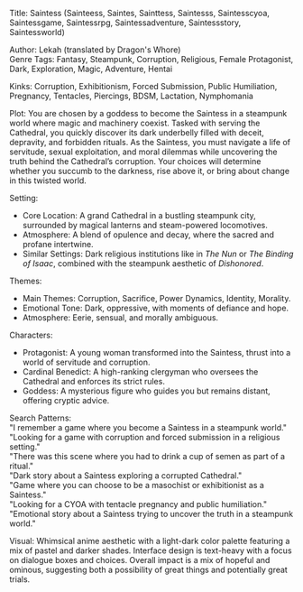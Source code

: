 Title: Saintess (Sainteess, Saintes, Sainttess, Saintesss, Saintesscyoa, Saintessgame, Saintessrpg, Saintessadventure, Saintessstory, Saintessworld)

Author: Lekah (translated by Dragon's Whore)  
Genre Tags: Fantasy, Steampunk, Corruption, Religious, Female Protagonist, Dark, Exploration, Magic, Adventure, Hentai  

Kinks: Corruption, Exhibitionism, Forced Submission, Public Humiliation, Pregnancy, Tentacles, Piercings, BDSM, Lactation, Nymphomania  

Plot: You are chosen by a goddess to become the Saintess in a steampunk world where magic and machinery coexist. Tasked with serving the Cathedral, you quickly discover its dark underbelly filled with deceit, depravity, and forbidden rituals. As the Saintess, you must navigate a life of servitude, sexual exploitation, and moral dilemmas while uncovering the truth behind the Cathedral’s corruption. Your choices will determine whether you succumb to the darkness, rise above it, or bring about change in this twisted world.  

Setting:  
- Core Location: A grand Cathedral in a bustling steampunk city, surrounded by magical lanterns and steam-powered locomotives.  
- Atmosphere: A blend of opulence and decay, where the sacred and profane intertwine.  
- Similar Settings: Dark religious institutions like in *The Nun* or *The Binding of Isaac*, combined with the steampunk aesthetic of *Dishonored*.  

Themes:  
- Main Themes: Corruption, Sacrifice, Power Dynamics, Identity, Morality.  
- Emotional Tone: Dark, oppressive, with moments of defiance and hope.  
- Atmosphere: Eerie, sensual, and morally ambiguous.  

Characters:  
- Protagonist: A young woman transformed into the Saintess, thrust into a world of servitude and corruption.  
- Cardinal Benedict: A high-ranking clergyman who oversees the Cathedral and enforces its strict rules.  
- Goddess: A mysterious figure who guides you but remains distant, offering cryptic advice.  

Search Patterns:  
"I remember a game where you become a Saintess in a steampunk world."  
"Looking for a game with corruption and forced submission in a religious setting."  
"There was this scene where you had to drink a cup of semen as part of a ritual."  
"Dark story about a Saintess exploring a corrupted Cathedral."  
"Game where you can choose to be a masochist or exhibitionist as a Saintess."  
"Looking for a CYOA with tentacle pregnancy and public humiliation."  
"Emotional story about a Saintess trying to uncover the truth in a steampunk world."

Visual: Whimsical anime aesthetic with a light-dark color palette featuring a mix of pastel and darker shades.  Interface design is text-heavy with a focus on dialogue boxes and choices.  Overall impact is a mix of hopeful and ominous, suggesting both a possibility of great things and potentially great trials.